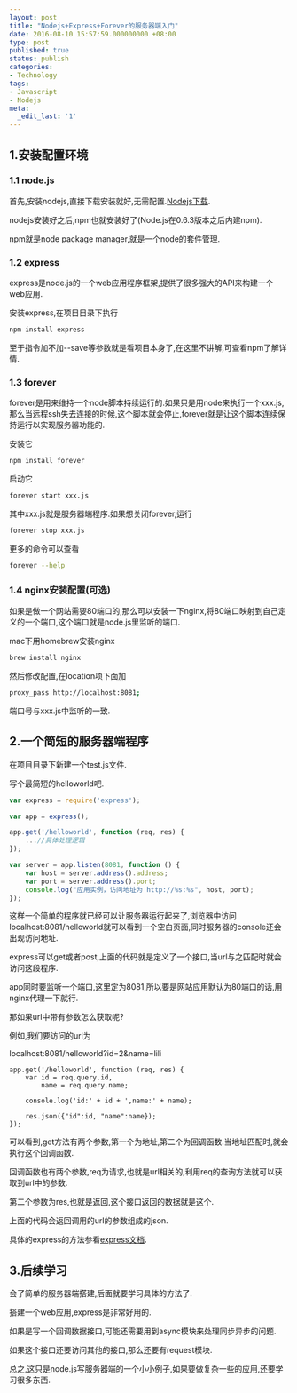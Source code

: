 ```yaml
---
layout: post
title: "Nodejs+Express+Forever的服务器端入门"
date: 2016-08-10 15:57:59.000000000 +08:00
type: post
published: true
status: publish
categories:
- Technology
tags:
- Javascript
- Nodejs
meta:
  _edit_last: '1'
---
```

## 1.安装配置环境

### 1.1 node.js
首先,安装nodejs,直接下载安装就好,无需配置.[Nodejs下载](https://nodejs.org/en/).

nodejs安装好之后,npm也就安装好了(Node.js在0.6.3版本之后内建npm).

npm就是node package manager,就是一个node的套件管理.

### 1.2 express
express是node.js的一个web应用程序框架,提供了很多强大的API来构建一个web应用.

安装express,在项目目录下执行
```bash
npm install express
```

至于指令加不加--save等参数就是看项目本身了,在这里不讲解,可查看npm了解详情.

<!--more-->
### 1.3 forever
forever是用来维持一个node脚本持续运行的.如果只是用node来执行一个xxx.js,那么当远程ssh失去连接的时候,这个脚本就会停止,forever就是让这个脚本连续保持运行以实现服务器功能的.

安装它
```bash
npm install forever
```

启动它
```bash
forever start xxx.js
```

其中xxx.js就是服务器端程序.如果想关闭forever,运行
```bash
forever stop xxx.js
```
更多的命令可以查看
```bash
forever --help
```

### 1.4 nginx安装配置(可选)
如果是做一个网站需要80端口的,那么可以安装一下nginx,将80端口映射到自己定义的一个端口,这个端口就是node.js里监听的端口.

mac下用homebrew安装nginx
```bash
brew install nginx
```

然后修改配置,在location项下面加
```bash
proxy_pass http://localhost:8081;
```

端口号与xxx.js中监听的一致.

## 2.一个简短的服务器端程序
在项目目录下新建一个test.js文件.

写个最简短的helloworld吧.

```javascript
var express = require('express');

var app = express();

app.get('/helloworld', function (req, res) {
    ...//具体处理逻辑
});

var server = app.listen(8081, function () {
    var host = server.address().address;
    var port = server.address().port;
    console.log("应用实例，访问地址为 http://%s:%s", host, port);
});
```

这样一个简单的程序就已经可以让服务器运行起来了,浏览器中访问localhost:8081/helloworld就可以看到一个空白页面,同时服务器的console还会出现访问地址.

express可以get或者post,上面的代码就是定义了一个接口,当url与之匹配时就会访问这段程序.

app同时要监听一个端口,这里定为8081,所以要是网站应用默认为80端口的话,用nginx代理一下就行.

那如果url中带有参数怎么获取呢?

例如,我们要访问的url为

localhost:8081/helloworld?id=2&name=lili

```javascirpt
app.get('/helloworld', function (req, res) {
    var id = req.query.id,
        name = req.query.name;

    console.log('id:' + id + ',name:' + name);

    res.json({"id":id, "name":name});
});
```

可以看到,get方法有两个参数,第一个为地址,第二个为回调函数.当地址匹配时,就会执行这个回调函数.

回调函数也有两个参数,req为请求,也就是url相关的,利用req的查询方法就可以获取到url中的参数.

第二个参数为res,也就是返回,这个接口返回的数据就是这个.

上面的代码会返回调用的url的参数组成的json.

具体的express的方法参看[express文档](http://expressjs.com/zh-cn/4x/api.html).

## 3.后续学习
会了简单的服务器端搭建,后面就要学习具体的方法了.

搭建一个web应用,express是非常好用的.

如果是写一个回调数据接口,可能还需要用到async模块来处理同步异步的问题.

如果这个接口还要访问其他的接口,那么还要有request模块.

总之,这只是node.js写服务器端的一个小小例子,如果要做复杂一些的应用,还要学习很多东西.